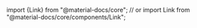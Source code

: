 import {Link} from "@material-docs/core";
// or
import Link from "@material-docs/core/components/Link";